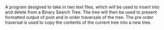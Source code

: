 A program designed to take in two text files, which will be used to insert into and delete from a Binary Search Tree. The tree will then be used to present formatted output of post and in order traversals of the tree. The pre order traversal is used to copy the contents of the current tree into a new tree.

